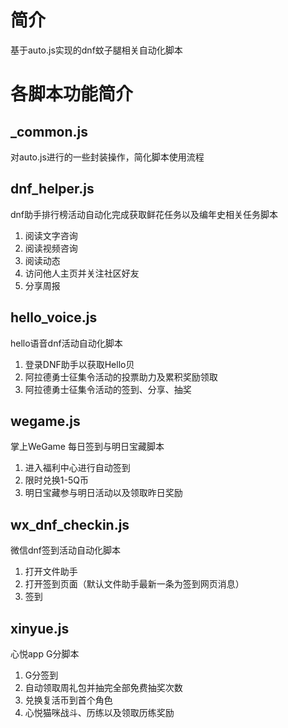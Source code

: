 # 简介
基于auto.js实现的dnf蚊子腿相关自动化脚本

# 各脚本功能简介
## _common.js
对auto.js进行的一些封装操作，简化脚本使用流程

## dnf_helper.js
dnf助手排行榜活动自动化完成获取鲜花任务以及编年史相关任务脚本
1. 阅读文字咨询
2. 阅读视频咨询
3. 阅读动态
4. 访问他人主页并关注社区好友
5. 分享周报

## hello_voice.js
hello语音dnf活动自动化脚本
1. 登录DNF助手以获取Hello贝
2. 阿拉德勇士征集令活动的投票助力及累积奖励领取
3. 阿拉德勇士征集令活动的签到、分享、抽奖

## wegame.js
掌上WeGame 每日签到与明日宝藏脚本
1. 进入福利中心进行自动签到
2. 限时兑换1-5Q币
3. 明日宝藏参与明日活动以及领取昨日奖励

## wx_dnf_checkin.js
微信dnf签到活动自动化脚本
1. 打开文件助手
2. 打开签到页面（默认文件助手最新一条为签到网页消息）
3. 签到

## xinyue.js
心悦app G分脚本
1. G分签到
2. 自动领取周礼包并抽完全部免费抽奖次数
3. 兑换复活币到首个角色
4. 心悦猫咪战斗、历练以及领取历练奖励